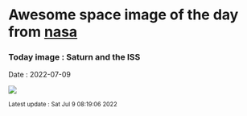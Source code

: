 
# Awesome space image of the day from [nasa](https://api.nasa.gov/)

### Today image : Saturn and the ISS

Date : 2022-07-09


![](https://apod.nasa.gov/apod/image/2207/ISS_Saturn_TGlenn.jpg)

<small>Latest update : Sat Jul  9 08:19:06 2022</small>


